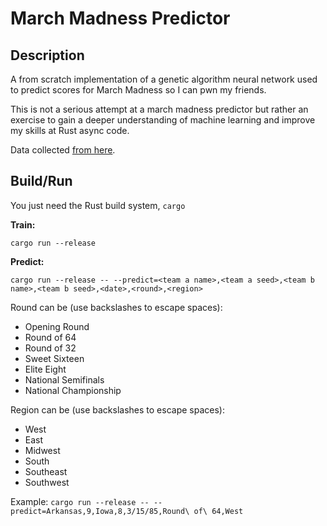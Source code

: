 # March Madness Predictor

## Description

A from scratch implementation of a genetic algorithm neural network used to predict scores for March Madness so I can pwn my friends.

This is not a serious attempt at a march madness predictor but rather an exercise to gain a deeper understanding of machine learning and improve my skills at Rust async code.

Data collected [from here](https://data.world/sports/ncaa-mens-march-madness).

## Build/Run

You just need the Rust build system, `cargo`

__Train:__

`cargo run --release`

__Predict:__

`cargo run --release -- --predict=<team a name>,<team a seed>,<team b name>,<team b seed>,<date>,<round>,<region>`

Round can be (use backslashes to escape spaces):
- Opening Round
- Round of 64
- Round of 32
- Sweet Sixteen
- Elite Eight
- National Semifinals
- National Championship

Region can be (use backslashes to escape spaces):
- West
- East
- Midwest
- South
- Southeast
- Southwest

Example:
`cargo run --release -- --predict=Arkansas,9,Iowa,8,3/15/85,Round\ of\ 64,West`
